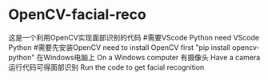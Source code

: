 # OpenCV-facial-reco
这是一个利用OpenCV实现面部识别的代码
#需要VScode Python   need VScode Python
#需要先安装OpenCV    need to install OpenCV first  "pip install opencv-python"
在Windows电脑上      On a Windows computer
有摄像头             Have a camera
运行代码可得面部识别  Run the code to get facial recognition
